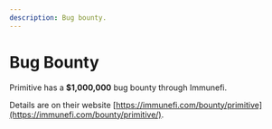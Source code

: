 ```yaml
---
description: Bug bounty.
---
```


# Bug Bounty

Primitive has a **$1,000,000** bug bounty through Immunefi. 

Details are on their website [https://immunefi.com/bounty/primitive](https://immunefi.com/bounty/primitive/).